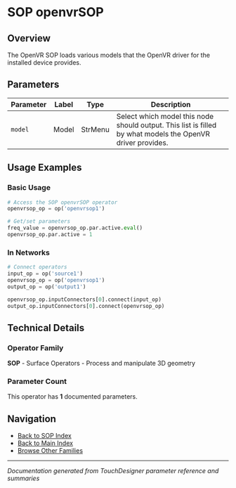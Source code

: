 # SOP openvrSOP

## Overview

The OpenVR SOP loads various models that the OpenVR driver for the installed device provides.

## Parameters

| Parameter | Label | Type | Description |
|-----------|-------|------|-------------|
| `model` | Model | StrMenu | Select which model this node should output. This list is filled by what models the OpenVR driver provides. |

## Usage Examples

### Basic Usage

```python
# Access the SOP openvrSOP operator
openvrsop_op = op('openvrsop1')

# Get/set parameters
freq_value = openvrsop_op.par.active.eval()
openvrsop_op.par.active = 1
```

### In Networks

```python
# Connect operators
input_op = op('source1')
openvrsop_op = op('openvrsop1')
output_op = op('output1')

openvrsop_op.inputConnectors[0].connect(input_op)
output_op.inputConnectors[0].connect(openvrsop_op)
```

## Technical Details

### Operator Family

**SOP** - Surface Operators - Process and manipulate 3D geometry

### Parameter Count

This operator has **1** documented parameters.

## Navigation

- [Back to SOP Index](../SOP/SOP_INDEX.md)
- [Back to Main Index](../OPERATORS_INDEX.md)
- [Browse Other Families](../OPERATORS_INDEX.md#quick-navigation)

---
*Documentation generated from TouchDesigner parameter reference and summaries*
